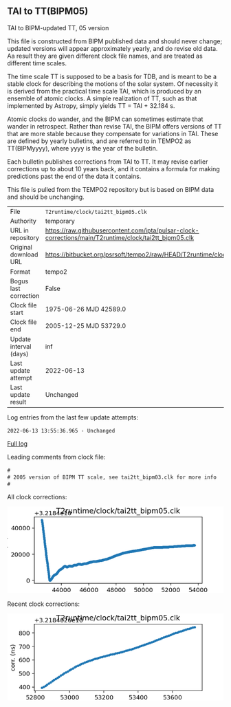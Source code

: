 
## TAI to TT(BIPM05)

TAI to BIPM-updated TT, 05 version

This file is constructed from BIPM published data and should
never change; updated versions will appear approximately
yearly, and do revise old data. Aa result they are given different
clock file names, and are treated as different time scales.

The time scale TT is supposed to be a basis for TDB, and is meant
to be a stable clock for describing the motions of the solar system.
Of necessity it is derived from the practical time scale TAI,
which is produced by an ensemble of atomic clocks. A simple
realization of TT, such as that implemented by Astropy,
simply yields TT = TAI + 32.184 s.

Atomic clocks do wander, and the BIPM can sometimes estimate
that wander in retrospect.  Rather than revise TAI, the BIPM
offers versions of TT that are more stable because they
compensate for variations in TAI. These are defined by yearly
bulletins, and are referred to in TEMPO2 as TT(BIPMyyyy), where
yyyy is the year of the bulletin.

Each bulletin publishes corrections from TAI to TT. It may
revise earlier corrections up to about 10 years back, and it
contains a formula for making predictions past the end of the
data it contains.

This file is pulled from the TEMPO2 repository but is based on
BIPM data and should be unchanging.

|     |     |
|:--- |:--- |
| File | `T2runtime/clock/tai2tt_bipm05.clk` |
| Authority | temporary |
| URL in repository | <https://raw.githubusercontent.com/ipta/pulsar-clock-corrections/main/T2runtime/clock/tai2tt_bipm05.clk> |
| Original download URL | <https://bitbucket.org/psrsoft/tempo2/raw/HEAD/T2runtime/clock/tai2tt_bipm05.clk> |
| Format | tempo2 |
| Bogus last correction | False |
| Clock file start | 1975-06-26 MJD 42589.0 |
| Clock file end | 2005-12-25 MJD 53729.0 |
| Update interval (days) | inf |
| Last update attempt | 2022-06-13 |
| Last update result | Unchanged |

Log entries from the last few update attempts:
```
2022-06-13 13:55:36.965 - Unchanged
```
[Full log](https://raw.githubusercontent.com/ipta/pulsar-clock-corrections/main/log/T2runtime/clock/tai2tt_bipm05.clk.log)

Leading comments from clock file:

    #
    # 2005 version of BIPM TT scale, see tai2tt_bipm03.clk for more info
    #



All clock corrections:

![plot of all clock corrections](tai2tt_bipm05.clk.png "All corrections")

Recent clock corrections:

![plot of recent clock corrections](tai2tt_bipm05.clk.short.png "Recent corrections")

